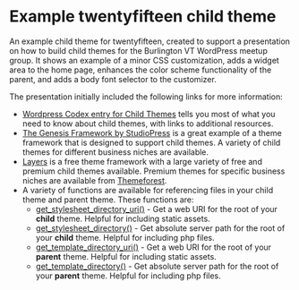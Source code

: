 # Example twentyfifteen child theme
An example child theme for twentyfifteen, created to support a presentation on how to build child themes for the Burlington VT WordPress meetup group. It shows an example of a minor CSS customization, adds a widget area to the home page, enhances the color scheme functionality of the parent, and adds a body font selector to the customizer.

The presentation initially included the following links for more information:
* [Wordpress Codex entry for Child Themes](http://codex.wordpress.org/Child_Themes) tells you most of what you need to know about child themes, with links to additional resources.
* [The Genesis Framework by StudioPress](http://my.studiopress.com/themes/) is a great example of a theme framework that is designed to support child themes. A variety of child themes for different business niches are available.
* [Layers](http://layerswp.com/) is a free theme framework with a large variety of free and premium child themes available. Premium themes for specific business niches are available from [Themeforest](http://themeforest.net/search?term=layers+child+theme).
* A variety of functions are available for referencing files in your child theme and parent theme. These functions are:
  * [get_stylesheet_directory_uri()](http://codex.wordpress.org/Function_Reference/get_stylesheet_directory_uri) - Get a web URI for the root of your **child** theme. Helpful for including static assets.
  * [get_stylesheet_directory()](http://codex.wordpress.org/Function_Reference/get_stylesheet_directory) - Get absolute server path for the root of your **child** theme. Helpful for including php files.
  * [get_template_directory_uri()](http://codex.wordpress.org/Function_Reference/get_template_directory_uri) - Get a web URI for the root of your **parent** theme. Helpful for including static assets.
  * [get_template_directory()](http://codex.wordpress.org/Function_Reference/get_template_directory) - Get absolute server path for the root of your **parent** theme. Helpful for including php files.
